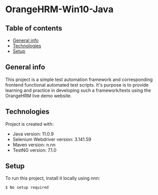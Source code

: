 # OrangeHRM-Win10-Java

## Table of contents
* [General info](#general-info)
* [Technologies](#technologies)
* [Setup](#setup)

## General info
This project is a simple test automation framework and corresponding frontend functional automated test scripts. It's purpose is to provide learning and practice 
in developing such a framework/tests using the OrangeHRM live demo website. 
	
## Technologies
Project is created with:
* Java version: 11.0.9
* Selenium Webdriver version: 3.141.59
* Maven version: n.nn
* TestNG version: 7.1.0
	
## Setup
To run this project, install it locally using nnn:

```
$ No setup required
```
